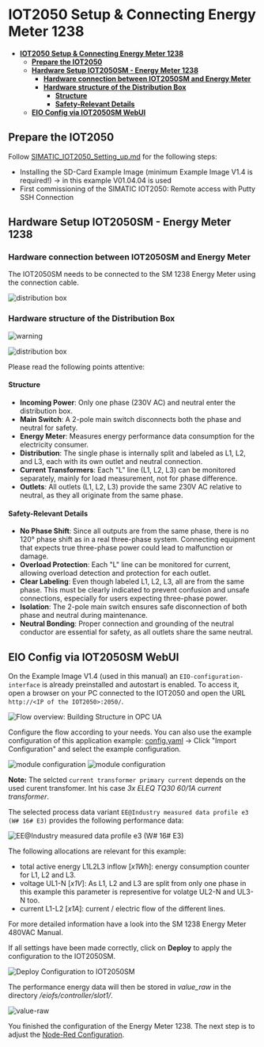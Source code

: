 # **IOT2050 Setup & Connecting Energy Meter 1238**

- [**IOT2050 Setup \& Connecting Energy Meter 1238**](#iot2050-setup--connecting-energy-meter-1238)
  - [**Prepare the IOT2050**](#prepare-the-iot2050)
  - [**Hardware Setup IOT2050SM - Energy Meter 1238**](#hardware-setup-iot2050sm---energy-meter-1238)
    - [**Hardware connection between IOT2050SM and Energy Meter**](#hardware-connection-between-iot2050sm-and-energy-meter)
    - [**Hardware structure of the Distribution Box**](#hardware-structure-of-the-distribution-box)
      - [**Structure**](#structure)
      - [**Safety-Relevant Details**](#safety-relevant-details)
  - [**EIO Config via IOT2050SM WebUI**](#eio-config-via-iot2050sm-webui)

## **Prepare the IOT2050**

Follow [SIMATIC_IOT2050_Setting_up.md](https://github.com/SIMATICmeetsLinux/IOT2050-SmartFarming-Application/blob/main/docs/SIMATIC_IOT2050_setting_up.md) for the following steps:

- Installing the SD-Card Example Image (minimum Example Image V1.4 is required!) -> in this example V01.04.04 is used
- First commissioning of the SIMATIC IOT2050: Remote access with Putty SSH Connection

## **Hardware Setup IOT2050SM - Energy Meter 1238**

### **Hardware connection between IOT2050SM and Energy Meter**

The IOT2050SM needs to be connected to the SM 1238 Energy Meter using the connection cable.

![distribution box](graphics/2-1-connected-IOT2050SM.png)

### **Hardware structure of the Distribution Box**

![warning](graphics/0-voltage-warning.png)

![distribution box](graphics/2-1-distributionbox.png)

Please read the following points attentive:

#### **Structure**

- **Incoming Power**: Only one phase (230V AC) and neutral enter the distribution box.
- **Main Switch**: A 2-pole main switch disconnects both the phase and neutral for safety.
- **Energy Meter**: Measures energy performance data consumption for the electricity consumer.
- **Distribution**: The single phase is internally split and labeled as L1, L2, and L3, each with its own outlet and neutral connection.
- **Current Transformers**: Each "L" line (L1, L2, L3) can be monitored separately, mainly for load measurement, not for phase difference.
- **Outlets**: All outlets (L1, L2, L3) provide the same 230V AC relative to neutral, as they all originate from the same phase.

#### **Safety-Relevant Details**

- **No Phase Shift**: Since all outputs are from the same phase, there is no 120° phase shift as in a real three-phase system. Connecting equipment that expects true three-phase power could lead to malfunction or damage.
- **Overload Protection**: Each "L" line can be monitored for current, allowing overload detection and protection for each outlet.
- **Clear Labeling**: Even though labeled L1, L2, L3, all are from the same phase. This must be clearly indicated to prevent confusion and unsafe connections, especially for users expecting three-phase power.
- **Isolation**: The 2-pole main switch ensures safe disconnection of both phase and neutral during maintenance.
- **Neutral Bonding**: Proper connection and grounding of the neutral conductor are essential for safety, as all outlets share the same neutral.

## **EIO Config via IOT2050SM WebUI**

On the Example Image V1.4 (used in this manual) an ``EIO-configuration-interface`` is already preinstalled and autostart is enabled. To access it, open a browser on your PC connected to the IOT2050 and open the URL `http://<IP of the IOT2050>:2050/`.

![Flow overview: Building Structure in OPC UA](graphics/2-2-access-eio-webui.png)

Configure the flow according to your needs. You can also use the example configuration of this application example: [config.yaml](../src/config.yaml) -> Click "Import Configuration" and select the example configuration.

![module configuration](graphics/2-module-configuration.png)
![module configuration](graphics/2-module-configuration-2.png)

**Note:** The selcted ``current transformer primary current`` depends on the used curent transfomer. Int his case *3x ELEQ TQ30 60/1A current transformer*.

The selected process data variant ``EE@Industry measured data profile e3 (W# 16# E3)`` provides the following performance data:

![EE@Industry measured data profile e3 (W# 16# E3)](graphics/2-4-measurement-data-profile.png)

The following allocations are relevant for this example:

- total active energy L1L2L3 inflow [*x1Wh*]: energy consumption counter for L1, L2 and L3.
- voltage UL1-N [*x1V*]: As L1, L2 and L3 are split from only one phase in this example this parameter is representive for volatge UL2-N and UL3-N too.
- current L1-L2 [*x1A*]: current / electric flow of the different lines.

For more detailed information have a look into the SM 1238 Energy Meter 480VAC Manual.

If all settings have been made correctly, click on **Deploy** to apply the configuration to the IOT2050SM.

![Deploy Configuration to IOT2050SM](graphics/2-5-deploy-config.png)

The performance energy data will then be stored in *value_raw* in the directory */eiofs/controller/slot1/*.

![value-raw](graphics/2-value-raw.png)

You finished the configuration of the Energy Meter 1238. The next step is to adjust the [Node-Red Configuration](/docs/README_DataManagementNodeRed.md).
